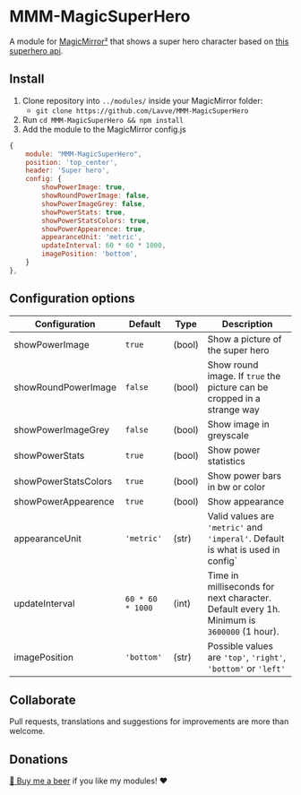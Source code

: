 # MMM-MagicSuperHero

A module for [MagicMirror²](https://github.com/MichMich/MagicMirror) that shows a super hero character based on [this superhero api](https://akabab.github.io/superhero-api/).

## Install

1. Clone repository into `../modules/` inside your MagicMirror folder:
   - `git clone https://github.com/Lavve/MMM-MagicSuperHero`
2. Run `cd MMM-MagicSuperHero && npm install`
3. Add the module to the MagicMirror config.js

```javascript
{
    module: "MMM-MagicSuperHero",
    position: 'top_center',
    header: 'Super hero',
    config: {
        showPowerImage: true,
        showRoundPowerImage: false,
        showPowerImageGrey: false,
        showPowerStats: true,
        showPowerStatsColors: true,
        showPowerAppearence: true,
        appearanceUnit: 'metric',
        updateInterval: 60 * 60 * 1000,
        imagePosition: 'bottom',
    }
},
```

## Configuration options

| Configuration        | Default          | Type   | Description                                                                                             |
| -------------------- | ---------------- | ------ | ------------------------------------------------------------------------------------------------------- |
| showPowerImage       | `true`           | (bool) | Show a picture of the super hero                                                                                              |
| showRoundPowerImage  | `false`          | (bool) | Show round image. If `true` the picture can be cropped in a strange way                                                                                         |
| showPowerImageGrey   | `false`          | (bool) | Show image in greyscale                                                                                 |
| showPowerStats       | `true`           | (bool) | Show power statistics                                                                                   |
| showPowerStatsColors | `true`           | (bool) | Show power bars in bw or color                                                                                |
| showPowerAppearence  | `true`           | (bool) | Show appearance                                                                                         |
| appearanceUnit       | `'metric'`       | (str)  | Valid values are `'metric'` and `'imperal'`. Default is what is used in config`                                                             |
| updateInterval       | `60 * 60 * 1000` | (int)  | Time in milliseconds for next character. Default every 1h. Minimum is `3600000` (1 hour).                          |
| imagePosition        | `'bottom'`       | (str)  | Possible values are `'top'`, `'right'`, `'bottom'` or `'left'` |

## Collaborate

Pull requests, translations and suggestions for improvements are more than welcome.

## Donations

[🍻 Buy me a beer](https://www.paypal.com/cgi-bin/webscr?cmd=_donations&business=SM9XRXUPPJM84&item_name=%40lavve+MagicMiror+Modules) if you like my modules! ❤️